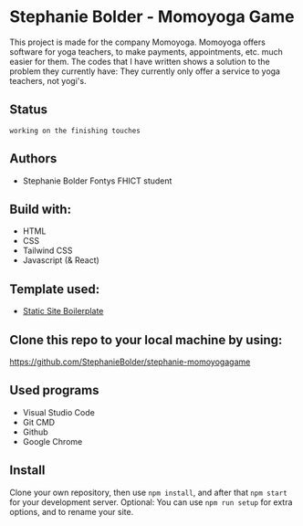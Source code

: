 # Stephanie Bolder - Momoyoga Game
This project is made for the company Momoyoga. Momoyoga offers software for yoga teachers, to make payments, appointments, etc. much easier for them.
The codes that I have written shows a solution to the problem they currently have: They currently only offer a service to yoga teachers, not yogi's.

## Status
`working on the finishing touches`

## Authors
* Stephanie Bolder
Fontys FHICT student

## Build with:
- HTML
- CSS
- Tailwind CSS
- Javascript (& React)

## Template used:
- [Static Site Boilerplate](https://github.com/aadvdh/static-site-boilerplate-tailwindcss)

## Clone this repo to your local machine by using:
https://github.com/StephanieBolder/stephanie-momoyogagame

## Used programs
- Visual Studio Code
- Git CMD
- Github
- Google Chrome

## Install
Clone your own repository, then use `npm install`, and after that `npm start` for your development server.
Optional: You can use `npm run setup` for extra options, and to rename your site.
